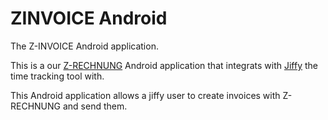 # ZINVOICE Android
The Z-INVOICE Android application. 

This is a our [Z-RECHNUNG](https://z-rechnung.com) Android application that integrats with [Jiffy](http://jiffy.nu) the time tracking tool with.

This Android application allows a jiffy user to create invoices with Z-RECHNUNG and send them.

